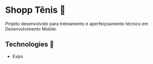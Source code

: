 # Shopp Tênis 🛒

Projeto desenvolvido para treinamento e aperfeiçoamento técnico em Desenvolvimento Mobile.

## Technologies 🚀
  - Expo